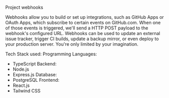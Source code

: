Project webhooks

Webhooks allow you to build or set up integrations, such as GitHub Apps or OAuth Apps, which subscribe to certain events on GitHub.com. When one of those events is triggered, we'll send a HTTP POST payload to the webhook's configured URL. Webhooks can be used to update an external issue tracker, trigger CI builds, update a backup mirror, or even deploy to your production server. You're only limited by your imagination.

Tech Stack used:
Programming Languages:
- TypeScript
Backend:
- Node.js
- Express.js
Database:
- PostgreSQL
Frontend:
- React.js
- Tailwind CSS

